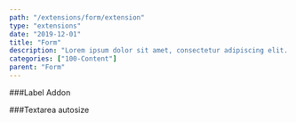 ```yaml
---
path: "/extensions/form/extension"
type: "extensions"
date: "2019-12-01"
title: "Form"
description: "Lorem ipsum dolor sit amet, consectetur adipiscing elit. Nunc tempus laoreet leo sit amet iaculis."
categories: ["100-Content"]
parent: "Form"
---
```


###Label Addon

<demo>
  <demovanilla src="demos/inline/extensions/form/label-addon">
  </demovanilla>
</demo>

###Textarea autosize

<demo>
  <demovanilla src="demos/inline/extensions/form/textarea-autosize">
  </demovanilla>
</demo>
